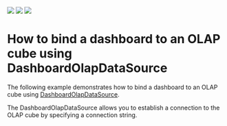 <!-- default badges list -->
![](https://img.shields.io/endpoint?url=https://codecentral.devexpress.com/api/v1/VersionRange/128580882/14.1.9%2B)
[![](https://img.shields.io/badge/Open_in_DevExpress_Support_Center-FF7200?style=flat-square&logo=DevExpress&logoColor=white)](https://supportcenter.devexpress.com/ticket/details/T216477)
[![](https://img.shields.io/badge/📖_How_to_use_DevExpress_Examples-e9f6fc?style=flat-square)](https://docs.devexpress.com/GeneralInformation/403183)
<!-- default badges end -->
# How to bind a dashboard to an OLAP cube using DashboardOlapDataSource


<p>The following example demonstrates how to bind a dashboard to an OLAP cube using <a href="https://documentation.devexpress.com/#Dashboard/clsDevExpressDashboardCommonDashboardOlapDataSourcetopic">DashboardOlapDataSource</a>.</p>
The DashboardOlapDataSource allows you to establish a connection to the OLAP cube by specifying a connection string.<br /><br />

<br/>


